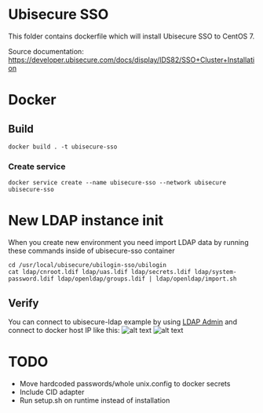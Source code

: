 # Ubisecure SSO
This folder contains dockerfile which will install Ubisecure SSO to CentOS 7.

Source documentation:
https://developer.ubisecure.com/docs/display/IDS82/SSO+Cluster+Installation

# Docker
## Build
```
docker build . -t ubisecure-sso
``` 

### Create service
```
docker service create --name ubisecure-sso --network ubisecure ubisecure-sso
```

# New LDAP instance init
When you create new environment you need import LDAP data by running these commands inside of ubisecure-sso container
```
cd /usr/local/ubisecure/ubilogin-sso/ubilogin
cat ldap/cnroot.ldif ldap/uas.ldif ldap/secrets.ldif ldap/system-password.ldif ldap/openldap/groups.ldif | ldap/openldap/import.sh
```

## Verify
You can connect to ubisecure-ldap example by using [LDAP Admin](http://www.ldapadmin.org) and connect to docker host IP like this:
![alt text](https://raw.githubusercontent.com/olljanat/docker-ubisecure/master/screenshots/ubisecure-ldap_connect.png "LDAP connect")
![alt text](https://raw.githubusercontent.com/olljanat/docker-ubisecure/master/screenshots/ubisecure-ldap_list.png "LDAP list")

# TODO
* Move hardcoded passwords/whole unix.config to docker secrets
* Include CID adapter
* Run setup.sh on runtime instead of installation